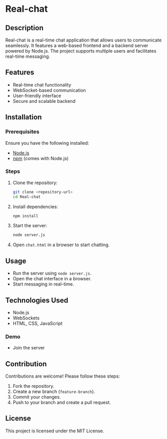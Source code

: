 # Real-chat

## Description
Real-chat is a real-time chat application that allows users to communicate seamlessly. It features a web-based frontend and a backend server powered by Node.js. The project supports multiple users and facilitates real-time messaging.

## Features
- Real-time chat functionality
- WebSocket-based communication
- User-friendly interface
- Secure and scalable backend

## Installation
### Prerequisites
Ensure you have the following installed:
- [Node.js](https://nodejs.org/)
- [npm](https://www.npmjs.com/) (comes with Node.js)

### Steps
1. Clone the repository:
   ```sh
   git clone <repository-url>
   cd Real-chat
   ```
2. Install dependencies:
   ```sh
   npm install
   ```
3. Start the server:
   ```sh
   node server.js
   ```
4. Open `chat.html` in a browser to start chatting.

## Usage
- Run the server using `node server.js`.
- Open the chat interface in a browser.
- Start messaging in real-time.

## Technologies Used
- Node.js
- WebSockets
- HTML, CSS, JavaScript

### Demo
- Join the server 
## Contribution
Contributions are welcome! Please follow these steps:
1. Fork the repository.
2. Create a new branch (`feature-branch`).
3. Commit your changes.
4. Push to your branch and create a pull request.

## License
This project is licensed under the MIT License.

